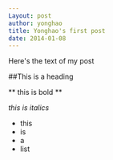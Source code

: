```yaml
---
Layout: post
author: yonghao
title: Yonghao's first post
date: 2014-01-08
---
```


Here's the text of my post

##This is a heading 

** this is bold **

*this is italics*

* this
* is
* a
* list
